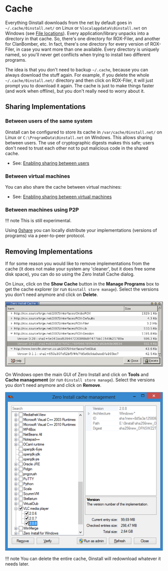 # Cache

Everything 0install downloads from the net by default goes in `~/.cache/0install.net/` on Linux or `%localappdata%\0install.net` on Windows (see [File locations](file-locations.md)). Every application/library unpacks into a directory in that cache. So, there's one directory for ROX-Filer, and another for ClanBomber, etc. In fact, there's one directory for every version of ROX-Filer, in case you want more than one available. Every directory is uniquely named, so you'll never get conflicts when trying to install two different programs.

The idea is that you don't need to backup `~/.cache`, because you can always download the stuff again. For example, if you delete the whole `~/.cache/0install.net/` directory and then click on ROX-Filer, it will just prompt you to download it again. The cache is just to make things faster (and work when offline), but you don't really need to worry about it.

## Sharing Implementations

### Between users of the same system

0install can be configured to store its cache in `/var/cache/0install.net/` on Linux or `C:\ProgramData\0install.net` on Windows. This allows sharing between users. The use of cryptographic digests makes this safe; users don't need to trust each other not to put malicious code in the shared cache.

*   See: [Enabling sharing between users](sharing.md)

### Between virtual machines

You can also share the cache between virtual machines:

*   See: [Enabling sharing between virtual machines](virtual-machines.md)

### Between machines using P2P

!!! note
    This is still experimental.

Using [0share](../tools/0share.md) you can locally distribute your implementations (versions of programs) via a peer-to-peer protocol.

## Removing Implementations

If for some reason you would like to remove implementations from the cache (it does not make your system any 'cleaner', but it does free some disk space), you can do so using the Zero Install Cache dialog.

On Linux, click on the **Show Cache** button in the **Manage Programs** box to get the cache explorer (or run `0install store manage`). Select the versions you don't need anymore and click on **Delete**.

![Uninstalling programs](../img/screens/injector-cache.png)

On Windows open the main GUI of Zero Install and click on **Tools** and **Cache management** (or run `0install store manage`). Select the versions you don't need anymore and click on **Remove**.

![Zero Install for Windows - Cache management](../img/screens/0install-win/cache-management.png)

!!! note
    You can delete the entire cache, 0install will redownload whatever it needs later.
